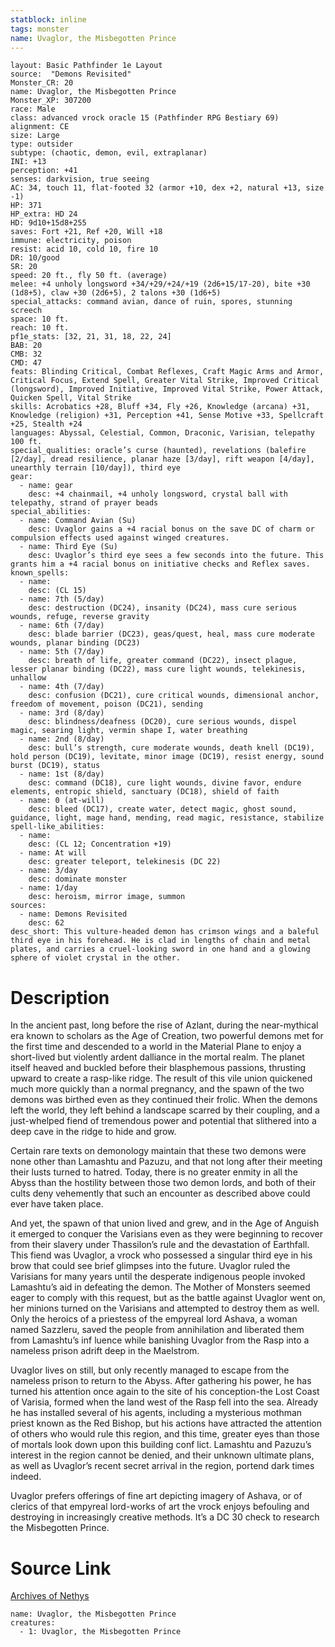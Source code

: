 ```yaml
---
statblock: inline
tags: monster
name: Uvaglor, the Misbegotten Prince
---
```

```statblock
layout: Basic Pathfinder 1e Layout
source:  "Demons Revisited"
Monster_CR: 20
name: Uvaglor, the Misbegotten Prince
Monster_XP: 307200
race: Male
class: advanced vrock oracle 15 (Pathfinder RPG Bestiary 69)
alignment: CE
size: Large
type: outsider
subtype: (chaotic, demon, evil, extraplanar)
INI: +13
perception: +41
senses: darkvision, true seeing
AC: 34, touch 11, flat-footed 32 (armor +10, dex +2, natural +13, size -1)
HP: 371
HP_extra: HD 24
HD: 9d10+15d8+255
saves: Fort +21, Ref +20, Will +18
immune: electricity, poison
resist: acid 10, cold 10, fire 10
DR: 10/good
SR: 20
speed: 20 ft., fly 50 ft. (average)
melee: +4 unholy longsword +34/+29/+24/+19 (2d6+15/17-20), bite +30 (1d8+5), claw +30 (2d6+5), 2 talons +30 (1d6+5)
special_attacks: command avian, dance of ruin, spores, stunning screech
space: 10 ft.
reach: 10 ft.
pf1e_stats: [32, 21, 31, 18, 22, 24]
BAB: 20
CMB: 32
CMD: 47
feats: Blinding Critical, Combat Reflexes, Craft Magic Arms and Armor, Critical Focus, Extend Spell, Greater Vital Strike, Improved Critical (longsword), Improved Initiative, Improved Vital Strike, Power Attack, Quicken Spell, Vital Strike
skills: Acrobatics +28, Bluff +34, Fly +26, Knowledge (arcana) +31, Knowledge (religion) +31, Perception +41, Sense Motive +33, Spellcraft +25, Stealth +24
languages: Abyssal, Celestial, Common, Draconic, Varisian, telepathy 100 ft.
special_qualities: oracle’s curse (haunted), revelations (balefire [2/day], dread resilience, planar haze [3/day], rift weapon [4/day], unearthly terrain [10/day]), third eye
gear:
  - name: gear
    desc: +4 chainmail, +4 unholy longsword, crystal ball with telepathy, strand of prayer beads
special_abilities:
  - name: Command Avian (Su)
    desc: Uvaglor gains a +4 racial bonus on the save DC of charm or compulsion effects used against winged creatures.
  - name: Third Eye (Su)
    desc: Uvaglor’s third eye sees a few seconds into the future. This grants him a +4 racial bonus on initiative checks and Reflex saves.
known_spells:
  - name:
    desc: (CL 15)
  - name: 7th (5/day)
    desc: destruction (DC24), insanity (DC24), mass cure serious wounds, refuge, reverse gravity
  - name: 6th (7/day)
    desc: blade barrier (DC23), geas/quest, heal, mass cure moderate wounds, planar binding (DC23)
  - name: 5th (7/day)
    desc: breath of life, greater command (DC22), insect plague, lesser planar binding (DC22), mass cure light wounds, telekinesis, unhallow
  - name: 4th (7/day)
    desc: confusion (DC21), cure critical wounds, dimensional anchor, freedom of movement, poison (DC21), sending
  - name: 3rd (8/day)
    desc: blindness/deafness (DC20), cure serious wounds, dispel magic, searing light, vermin shape I, water breathing
  - name: 2nd (8/day)
    desc: bull’s strength, cure moderate wounds, death knell (DC19), hold person (DC19), levitate, minor image (DC19), resist energy, sound burst (DC19), status
  - name: 1st (8/day)
    desc: command (DC18), cure light wounds, divine favor, endure elements, entropic shield, sanctuary (DC18), shield of faith
  - name: 0 (at-will)
    desc: bleed (DC17), create water, detect magic, ghost sound, guidance, light, mage hand, mending, read magic, resistance, stabilize
spell-like_abilities:
  - name:
    desc: (CL 12; Concentration +19)
  - name: At will
    desc: greater teleport, telekinesis (DC 22)
  - name: 3/day
    desc: dominate monster
  - name: 1/day
    desc: heroism, mirror image, summon
sources:
  - name: Demons Revisited
    desc: 62
desc_short: This vulture-headed demon has crimson wings and a baleful third eye in his forehead. He is clad in lengths of chain and metal plates, and carries a cruel-looking sword in one hand and a glowing sphere of violet crystal in the other.
```
# Description
In the ancient past, long before the rise of Azlant, during the near-mythical era known to scholars as the Age of Creation, two powerful demons met for the first time and descended to a world in the Material Plane to enjoy a short-lived but violently ardent dalliance in the mortal realm. The planet itself heaved and buckled before their blasphemous passions, thrusting upward to create a rasp-like ridge. The result of this vile union quickened much more quickly than a normal pregnancy, and the spawn of the two demons was birthed even as they continued their frolic. When the demons left the world, they left behind a landscape scarred by their coupling, and a just-whelped fiend of tremendous power and potential that slithered into a deep cave in the ridge to hide and grow.

Certain rare texts on demonology maintain that these two demons were none other than Lamashtu and Pazuzu, and that not long after their meeting their lusts turned to hatred. Today, there is no greater enmity in all the Abyss than the hostility between those two demon lords, and both of their cults deny vehemently that such an encounter as described above could ever have taken place.

And yet, the spawn of that union lived and grew, and in the Age of Anguish it emerged to conquer the Varisians even as they were beginning to recover from their slavery under Thassilon’s rule and the devastation of Earthfall. This fiend was Uvaglor, a vrock who possessed a singular third eye in his brow that could see brief glimpses into the future. Uvaglor ruled the Varisians for many years until the desperate indigenous people invoked Lamashtu’s aid in defeating the demon. The Mother of Monsters seemed eager to comply with this request, but as the battle against Uvaglor went on, her minions turned on the Varisians and attempted to destroy them as well. Only the heroics of a priestess of the empyreal lord Ashava, a woman named Sazzleru, saved the people from annihilation and liberated them from Lamashtu’s inf luence while banishing Uvaglor from the Rasp into a nameless prison adrift deep in the Maelstrom.

Uvaglor lives on still, but only recently managed to escape from the nameless prison to return to the Abyss. After gathering his power, he has turned his attention once again to the site of his conception-the Lost Coast of Varisia, formed when the land west of the Rasp fell into the sea. Already he has installed several of his agents, including a mysterious mothman priest known as the Red Bishop, but his actions have attracted the attention of others who would rule this region, and this time, greater eyes than those of mortals look down upon this building conf lict. Lamashtu and Pazuzu’s interest in the region cannot be denied, and their unknown ultimate plans, as well as Uvaglor’s recent secret arrival in the region, portend dark times indeed.

Uvaglor prefers offerings of fine art depicting imagery of Ashava, or of clerics of that empyreal lord-works of art the vrock enjoys befouling and destroying in increasingly creative methods. It’s a DC 30 check to research the Misbegotten Prince.
# Source Link
[Archives of Nethys](https://aonprd.com/MonsterDisplay.aspx?ItemName=Uvaglor%2C%20the%20Misbegotten%20Prince)
```encounter-table
name: Uvaglor, the Misbegotten Prince
creatures:
  - 1: Uvaglor, the Misbegotten Prince
```
